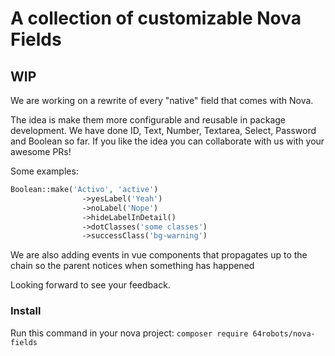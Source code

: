 # A collection of customizable Nova Fields

## WIP

We are working on a rewrite of every "native" field that comes with Nova.

The idea is make them more configurable and reusable in package development. We have done ID, Text, Number, Textarea, Select, Password and Boolean so far. If you like the idea you can collaborate with us with your awesome PRs!

Some examples:

```php
Boolean::make('Activo', 'active')
                ->yesLabel('Yeah')
                ->noLabel('Nope')
                ->hideLabelInDetail()
                ->dotClasses('some classes')
                ->successClass('bg-warning')
```

We are also adding events in vue components that propagates up to the chain so the parent notices when something has happened

Looking forward to see your feedback.

### Install

Run this command in your nova project:
`composer require 64robots/nova-fields`
